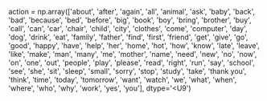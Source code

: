action = np.array(['about', 'after', 'again', 'all', 'animal', 'ask', 'baby', 'back',
       'bad', 'because', 'bed', 'before', 'big', 'book', 'boy', 'bring',
       'brother', 'buy', 'call', 'can', 'car', 'chair', 'child', 'city',
       'clothes', 'come', 'computer', 'day', 'dog', 'drink', 'eat',
       'family', 'father', 'find', 'first', 'friend', 'get', 'give', 'go',
       'good', 'happy', 'have', 'help', 'her', 'home', 'hot', 'how',
       'know', 'late', 'leave', 'like', 'make', 'man', 'many', 'me',
       'mother', 'name', 'need', 'new', 'no', 'now', 'on', 'one', 'out',
       'people', 'play', 'please', 'read', 'right', 'run', 'say',
       'school', 'see', 'she', 'sit', 'sleep', 'small', 'sorry', 'stop',
       'study', 'take', 'thank you', 'think', 'time', 'today', 'tomorrow',
       'want', 'watch', 'we', 'what', 'when', 'where', 'who', 'why',
       'work', 'yes', 'you'], dtype='<U9')
